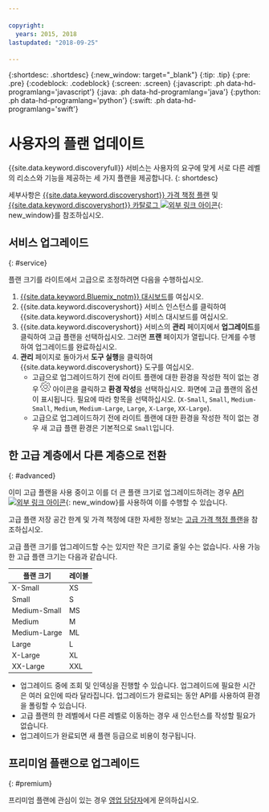 ```yaml
---

copyright:
  years: 2015, 2018
lastupdated: "2018-09-25"

---
```


{:shortdesc: .shortdesc}
{:new_window: target="_blank"}
{:tip: .tip}
{:pre: .pre}
{:codeblock: .codeblock}
{:screen: .screen}
{:javascript: .ph data-hd-programlang='javascript'}
{:java: .ph data-hd-programlang='java'}
{:python: .ph data-hd-programlang='python'}
{:swift: .ph data-hd-programlang='swift'}

# 사용자의 플랜 업데이트

{{site.data.keyword.discoveryfull}} 서비스는 사용자의 요구에 맞게 서로 다른 레벨의 리소스와 기능을 제공하는 세 가지 플랜을 제공합니다.
{: shortdesc}

세부사항은 [{{site.data.keyword.discoveryshort}} 가격 책정 플랜](/docs/services/discovery/pricing-details.html) 및 [{{site.data.keyword.discoveryshort}} 카탈로그 ![외부 링크 아이콘](../../icons/launch-glyph.svg "외부 링크 아이콘")](https://console.ng.bluemix.net/catalog/services/discovery/){: new_window}를 참조하십시오.

## 서비스 업그레이드
{: #service} 

플랜 크기를 라이트에서 고급으로 조정하려면 다음을 수행하십시오.

1. [{{site.data.keyword.Bluemix_notm}} 대시보드](https://console.{DomainName}/dashboard)를 여십시오. 
1. {{site.data.keyword.discoveryshort}} 서비스 인스턴스를 클릭하여 {{site.data.keyword.discoveryshort}} 서비스 대시보드를 여십시오.
1. {{site.data.keyword.discoveryshort}} 서비스의 **관리** 페이지에서 **업그레이드**를 클릭하여 고급 플랜을 선택하십시오. 그러면 **프랜** 페이지가 열립니다. 단계를 수행하여 업그레이드를 완료하십시오. 
1. **관리** 페이지로 돌아가서 **도구 실행**을 클릭하여 {{site.data.keyword.discoveryshort}} 도구를 여십시오.
   - 고급으로 업그레이드하기 전에 라이트 플랜에 대한 환경을 작성한 적이 없는 경우 ![Cog](images/icon_settings.png) 아이콘을 클릭하고 **환경 작성**을 선택하십시오. 화면에 고급 플랜의 옵션이 표시됩니다. 필요에 따라 항목을 선택하십시오. (`X-Small`, `Small`, `Medium-Small`, `Medium`, `Medium-Large`, `Large`, `X-Large`, `XX-Large`).
   - 고급으로 업그레이드하기 전에 라이트 플랜에 대한 환경을 작성한 적이 없는 경우 새 고급 플랜 환경은 기본적으로 `Small`입니다.  

## 한 고급 계층에서 다른 계층으로 전환
{: #advanced} 

이미 고급 플랜을 사용 중이고 이를 더 큰 플랜 크기로 업그레이드하려는 경우 [API ![외부 링크 아이콘](../../icons/launch-glyph.svg "외부 링크 아이콘")](https://www.ibm.com/watson/developercloud/discovery/api/v1/curl.html?curl#update-environment){: new_window}를 사용하여 이를 수행할 수 있습니다. 

고급 플랜 저장 공간 한계 및 가격 책정에 대한 자세한 정보는 [고급 가격 책정 플랜](/docs/services/discovery/pricing-details.html#advanced)을 참조하십시오.

고급 플랜 크기를 업그레이드할 수는 있지만 작은 크기로 줄일 수는 없습니다. 사용 가능한 고급 플랜 크기는 다음과 같습니다. 

플랜 크기 | 레이블 
--------- | ------ 
X-Small | XS 
Small | S 
Medium-Small | MS 
Medium | M 
Medium-Large | ML 
Large | L
X-Large | XL 
XX-Large | XXL 

- 업그레이드 중에 조회 및 인덱싱을 진행할 수 있습니다. 업그레이드에 필요한 시간은 여러 요인에 따라 달라집니다. 업그레이드가 완료되는 동안 API를 사용하여 환경을 폴링할 수 있습니다.
- 고급 플랜의 한 레벨에서 다른 레벨로 이동하는 경우 새 인스턴스를 작성할 필요가 없습니다.  
- 업그레이드가 완료되면 새 플랜 등급으로 비용이 청구됩니다.

## 프리미엄 플랜으로 업그레이드
{: #premium}

프리미엄 플랜에 관심이 있는 경우 [영업 담당자](https://ibm.biz/contact-wdc-premium)에게 문의하십시오.  
